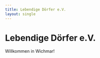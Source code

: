 ```yaml
---
title: Lebendige Dörfer e.V.
layout: single
---
```


# Lebendige Dörfer e.V.
Willkommen in Wichmar!
